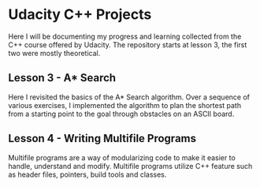 # Udacity C++ Projects

Here I will be documenting my progress and learning collected from the C++ course offered by Udacity. The repository starts at lesson 3, the first two were mostly theoretical.

## Lesson 3 - A* Search
Here I revisited the basics of the A* Search algorithm. Over a sequence of various exercises, I implemented the algorithm to plan the shortest path from a starting point to the goal through obstacles on an ASCII board.

## Lesson 4 - Writing Multifile Programs
Multifile programs are a way of modularizing code to make it easier to handle, understand and modify. Multifile programs utilize C++ feature such as header files, pointers, build tools and classes.
